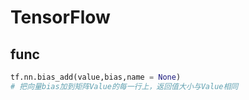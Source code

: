 # TensorFlow

## func

```python
tf.nn.bias_add(value,bias,name = None)
# 把向量bias加到矩阵Value的每一行上，返回值大小与Value相同
```

